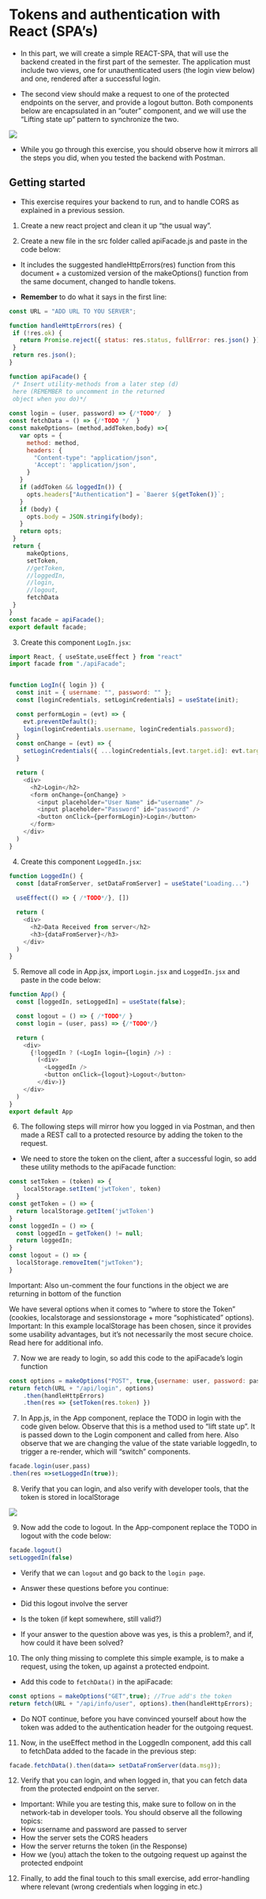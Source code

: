 # Tokens and authentication with React (SPA’s)

- In this part, we will create a simple REACT-SPA, that will use the backend created in the first part of the semester. The application must include two views, one for unauthenticated users (the login view below) and one,  rendered after a successful login.

- The second view should make a request to one of the protected endpoints on the server, and provide a logout button. Both components below are encapsulated in an “outer” component, and we will use the “Lifting state up” pattern to synchronize the two.

<img src="../images/Week4exSecurity1.png">

- While you go through this exercise, you should observe how it mirrors all the steps you did, when you tested the backend with Postman.

## Getting started

- This exercise requires your backend to run, and to handle CORS as explained in a previous session.

1. Create a new react project and clean it up “the usual way”.

2. Create a new file in the src folder called apiFacade.js and paste in the code below:

- It includes the suggested handleHttpErrors(res) function from this document + a customized version of the makeOptions() function from the same document, changed to handle tokens.

- **Remember** to do what it says in the first line:

```js
const URL = "ADD URL TO YOU SERVER";

function handleHttpErrors(res) {
 if (!res.ok) {
   return Promise.reject({ status: res.status, fullError: res.json() })
 }
 return res.json();
}

function apiFacade() {
 /* Insert utility-methods from a later step (d) 
 here (REMEMBER to uncomment in the returned 
 object when you do)*/
 
const login = (user, password) => {/*TODO*/  }
const fetchData = () => {/*TODO */  }
const makeOptions= (method,addToken,body) =>{
   var opts = {
     method: method,
     headers: {
       "Content-type": "application/json",
       'Accept': 'application/json',
     }
   }
   if (addToken && loggedIn()) {
     opts.headers["Authentication"] = `Baerer ${getToken()}`;
   }
   if (body) {
     opts.body = JSON.stringify(body);
   }
   return opts;
 }
 return {
     makeOptions,
     setToken,
     //getToken,
     //loggedIn,
     //login,
     //logout,
     fetchData
 }
}
const facade = apiFacade();
export default facade;
```

3. Create this component `LogIn.jsx`:

```js
import React, { useState,useEffect } from "react"
import facade from "./apiFacade";


function LogIn({ login }) {
  const init = { username: "", password: "" };
  const [loginCredentials, setLoginCredentials] = useState(init);

  const performLogin = (evt) => {
    evt.preventDefault();
    login(loginCredentials.username, loginCredentials.password);
  }
  const onChange = (evt) => {
    setLoginCredentials({ ...loginCredentials,[evt.target.id]: evt.target.value })
  }

  return (
    <div>
      <h2>Login</h2>
      <form onChange={onChange} >
        <input placeholder="User Name" id="username" />
        <input placeholder="Password" id="password" />
        <button onClick={performLogin}>Login</button>
      </form>
    </div>
  )
}
```

4. Create this component `LoggedIn.jsx`:

```javascript
function LoggedIn() {
  const [dataFromServer, setDataFromServer] = useState("Loading...")
  
  useEffect(() => { /*TODO*/}, [])

  return (
    <div>
      <h2>Data Received from server</h2>
      <h3>{dataFromServer}</h3>
    </div>
  )
}
```

5. Remove all code in App.jsx, import `Login.jsx` and `LoggedIn.jsx` and paste in the code below:

```js
function App() {
  const [loggedIn, setLoggedIn] = useState(false);

  const logout = () => { /*TODO*/ } 
  const login = (user, pass) => {/*TODO*/} 

  return (
    <div>
      {!loggedIn ? (<LogIn login={login} />) :
        (<div>
          <LoggedIn />
          <button onClick={logout}>Logout</button>
        </div>)}
    </div>
  )
}
export default App
```

6. The following steps will mirror how you logged in via Postman, and then made a REST call to a protected resource by adding the token to the request.

- We need to store the token on the client, after a successful login, so add these utility methods to the apiFacade function:

```js
const setToken = (token) => {
    localStorage.setItem('jwtToken', token)
  }
const getToken = () => {
  return localStorage.getItem('jwtToken')
}
const loggedIn = () => {
  const loggedIn = getToken() != null;
  return loggedIn;
}
const logout = () => {
  localStorage.removeItem("jwtToken");
}

```

Important: Also un-comment the four functions in the object we are returning in bottom of the function

We have several options when it comes to “where to store the Token” (cookies, localstorage and sessionstorage + more “sophisticated” options).
Important: In this example localStorage has been chosen, since it provides some usability advantages, but it’s not necessarily the most secure choice. Read here for additional info.

7. Now we are ready to login, so add this code to the apiFacade’s login function

```js
const options = makeOptions("POST", true,{username: user, password: password });
return fetch(URL + "/api/login", options)
    .then(handleHttpErrors)
    .then(res => {setToken(res.token) })
```

7. In App.js, in the App component, replace the TODO in login with the code given below. Observe that this is a method used to “lift state up”. It is passed down to the Login component and called from here. Also observe that we are changing the value of the state variable loggedIn, to trigger a re-render, which will “switch” components.

```js
facade.login(user,pass)
.then(res =>setLoggedIn(true));
```

8. Verify that you can login, and also verify with developer tools, that the token is stored in localStorage

<img src="../images/showtoken.png">

9. Now add the code to logout. In the App-component replace the TODO in logout with the code below:

```js
facade.logout()
setLoggedIn(false)
```

- Verify that we can `logout` and go back to the `login page`.

- Answer these questions before you continue:
- Did this logout involve the server
- Is the token (if kept somewhere, still valid?)
- If your  answer to the question above was yes, is this a problem?, and if, how could it have been solved?

10. The only thing missing to complete this simple example, is to make a request, using the token, up against a protected endpoint.

- Add this code to `fetchData()` in the apiFacade:

```js
const options = makeOptions("GET",true); //True add's the token
return fetch(URL + "/api/info/user", options).then(handleHttpErrors);
```

- Do NOT continue, before you have convinced yourself about how the token was added to the authentication header for the outgoing request.

11. Now, in the useEffect method in the LoggedIn component, add this call to fetchData added to the facade in the previous step:

```js
facade.fetchData().then(data=> setDataFromServer(data.msg));
```

12. Verify that you can login, and when logged in, that you can fetch data from the protected endpoint on the server.

- Important: While you are testing this, make sure to follow on in the network-tab in developer tools. You should observe all the following topics:
- How username and password are passed to server
- How the server sets the CORS headers
- How the server returns the token (in the Response)
- How we (you) attach the token to the outgoing request up against the protected endpoint

12. Finally, to add the final touch to this small exercise, add error-handling where relevant (wrong credentials when logging in etc.)
